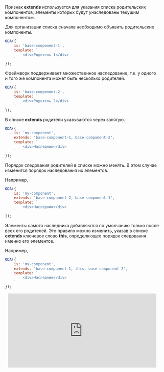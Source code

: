 ﻿Признак **extends** используется для указания списка родительских компонентов, элементы которых будут унаследованы текущим компонентом.

Для организации списка сначала необходимо объявить родительские компоненты.

```javascript run_edit_[base-component-1.js]
ODA({
    is: 'base-component-1',
    template: `
        <div>Родитель 1</div>
    `
});
```

Фреймворк поддерживает множественное наследование, т.е. у одного и того же компонента может быть несколько родителей.

```javascript run_edit_[base-component-2.js]
ODA({
    is: 'base-component-2',
    template: `
        <div>Родитель 2</div>
    `
});
```

В списке **extends** родители указываются через запятую.

```javascript _run_edit_[my-component.js]_{base-component-1.js_base-component-2.js}
ODA({
    is: 'my-component',
    extends: 'base-component-1, base-component-2',
    template: `
        <div>Наследник</div>
    `
});
```

Порядок следования родителей в списке можно менять. В этом случае изменится порядок наследования их элементов.

Например,

```javascript _run_edit_[my-component.js]_{base-component-1.js_base-component-2.js}
ODA({
    is: 'my-component',
    extends: 'base-component-2, base-component-1',
    template: `
        <div>Наследник</div>
    `
});
```

Элементы самого наследника добавляются по умолчанию только после всех его родителей. Это правило можно изменить, указав в списке **extends** ключевое слово **this**, определяющее порядок следования именно его элементов.

Например,

```javascript _run_edit_[my-component.js]_{base-component-1.js_base-component-2.js}
ODA({
    is: 'my-component',
    extends: 'base-component-1, this, base-component-2',
    template: `
        <div>Наследник</div>
    `
});
```

<div style="position:relative;padding-bottom:48%; margin:10px">
    <iframe src="https://www.youtube.com/embed/zCwMK7TGCD8?start=0" frameborder="0" allow="accelerometer; autoplay; encrypted-media; gyroscope; picture-in-picture" allowfullscreen
    	style="position:absolute;width:100%;height:100%;"></iframe>
</div>

